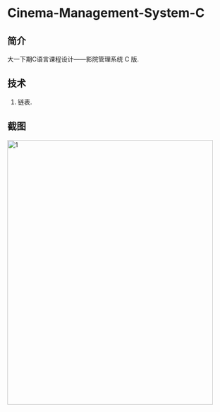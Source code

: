# Cinema-Management-System-C
## 简介
大一下期C语言课程设计——影院管理系统 C 版.

## 技术
1. 链表.

## 截图

<img src="https://github.com/1anc3r/Cinema-Management-System-C/blob/master/Screenshots/screenshot_0.gif?raw=true" width = "466" height = "599" alt="1" />
